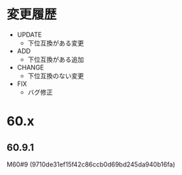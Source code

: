 # 変更履歴

- UPDATE
    - 下位互換がある変更
- ADD
    - 下位互換がある追加
- CHANGE
    - 下位互換のない変更
- FIX
    - バグ修正

# 60.x

## 60.9.1

M60#9 (9710de31ef15f42c86ccb0d69bd245da940b16fa)
